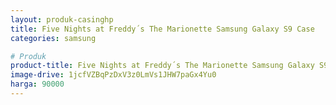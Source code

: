 ```yaml
---
layout: produk-casinghp
title: Five Nights at Freddy´s The Marionette Samsung Galaxy S9 Case
categories: samsung

# Produk
product-title: Five Nights at Freddy´s The Marionette Samsung Galaxy S9 Case
image-drive: 1jcfVZBqPzDxV3z0LmVs1JHW7paGx4Yu0
harga: 90000
---
```

